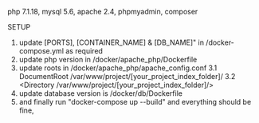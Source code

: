 php 7.1.18, mysql 5.6, apache 2.4, phpmyadmin, composer

SETUP
1.  update [PORTS], [CONTAINER_NAME] & [DB_NAME]" in /docker-compose.yml as required
2.  update php version in /docker/apache_php/Dockerfile
3.  update roots in /docker/apache_php/apache_config.conf
3.1 DocumentRoot /var/www/project/[your_project_index_folder]/
3.2 <Directory /var/www/project/[your_project_index_folder]/>
4.  update database version is /docker/db/Dockerfile
5. and finally run "docker-compose up --build"
and everything should be fine,

